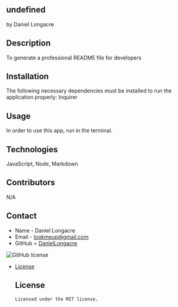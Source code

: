 ## undefined
  by Daniel Longacre

  ## Description
  To generate a professional README file for developers

  ## Installation
  The following necessary dependencies must be installed to run the 
  application properly: Inquirer

  ## Usage
  In order to use this app, run in the terminal.

  ## Technologies
  JavaScript, Node, Markdown

  ## Contributors
  N/A

  ## Contact
  * Name - Daniel Longacre
  * Email - lookmeup@gmail.com
  * GitHub = [DanielLongacre](https://github.com/DanielLongacre)

  ![GitHub license](https://img.shields.io/badge/license-MIT-yellowgreen.svg)
  
* [License](#license)

  ## License

      Licensed under the MIT license.
  